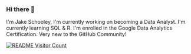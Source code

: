 ### Hi there 👋

I'm Jake Schooley,
I'm currently working on becoming a Data Analyst.
I'm currently learning SQL & R.
I'm enrolled in the Google Data Analytics Certification. Very new to the GitHub Community! 


[![README Visitor Count](https://readmevisitorcount.yourreplitusername.repl.co)](https://github.com/qaiik/readmevisitorcount)
<!--
**JakeSchooley/JakeSchooley** is a ✨ _special_ ✨ repository because its `README.md` (this file) appears on your GitHub profile.

Here are some ideas to get you started:

- 🔭 I’m currently working on ...
- 🌱 I’m currently learning ...
- 👯 I’m looking to collaborate on ...
- 🤔 I’m looking for help with ...
- 💬 Ask me about ...
- 📫 How to reach me: ...
- 😄 Pronouns: ...
- ⚡ Fun fact: ...
-->
